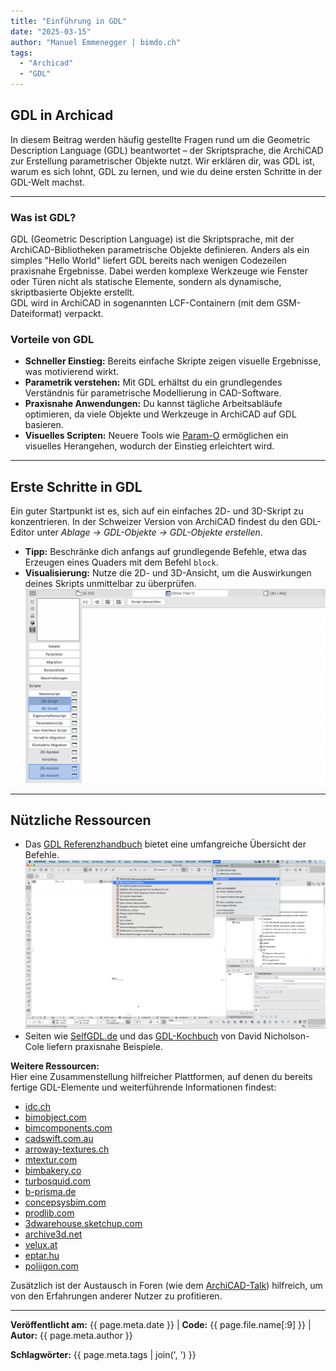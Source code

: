 ```yaml
---
title: "Einführung in GDL"
date: "2025-03-15"
author: "Manuel Emmenegger | bimdo.ch"
tags: 
  - "Archicad"
  - "GDL"
---
```


## GDL in Archicad

In diesem Beitrag werden häufig gestellte Fragen rund um die Geometric Description Language (GDL) beantwortet – der Skriptsprache, die ArchiCAD zur Erstellung parametrischer Objekte nutzt. Wir erklären dir, was GDL ist, warum es sich lohnt, GDL zu lernen, und wie du deine ersten Schritte in der GDL-Welt machst.

---

### Was ist GDL?
GDL (Geometric Description Language) ist die Skriptsprache, mit der ArchiCAD-Bibliotheken parametrische Objekte definieren. Anders als ein simples "Hello World" liefert GDL bereits nach wenigen Codezeilen praxisnahe Ergebnisse. Dabei werden komplexe Werkzeuge wie Fenster oder Türen nicht als statische Elemente, sondern als dynamische, skriptbasierte Objekte erstellt.  
GDL wird in ArchiCAD in sogenannten LCF-Containern (mit dem GSM-Dateiformat) verpackt.

### Vorteile von GDL
- **Schneller Einstieg:** Bereits einfache Skripte zeigen visuelle Ergebnisse, was motivierend wirkt.  
- **Parametrik verstehen:** Mit GDL erhältst du ein grundlegendes Verständnis für parametrische Modellierung in CAD-Software.  
- **Praxisnahe Anwendungen:** Du kannst tägliche Arbeitsabläufe optimieren, da viele Objekte und Werkzeuge in ArchiCAD auf GDL basieren.  
- **Visuelles Scripten:** Neuere Tools wie [Param-O](https://graphisoft.com/downloads/param-o) ermöglichen ein visuelles Herangehen, wodurch der Einstieg erleichtert wird.

---

## Erste Schritte in GDL

Ein guter Startpunkt ist es, sich auf ein einfaches 2D- und 3D-Skript zu konzentrieren. In der Schweizer Version von ArchiCAD findest du den GDL-Editor unter _Ablage → GDL-Objekte → GDL-Objekte erstellen_.   

  - **Tipp:** Beschränke dich anfangs auf grundlegende Befehle, etwa das Erzeugen eines Quaders mit dem Befehl `block`.  
  - **Visualisierung:** Nutze die 2D- und 3D-Ansicht, um die Auswirkungen deines Skripts unmittelbar zu überprüfen.
[![Overview-Editor](assets/ac210-1000_01_Overview-Editor.png)](assets/ac210-1000_01_Overview-Editor.png)
---

## Nützliche Ressourcen

- Das [GDL Referenzhandbuch](https://help.graphisoft.com/AC/24/GER/GDL.pdf) bietet eine umfangreiche Übersicht der Befehle.
[![Reference-Manual](assets/ac210-1000_02_Reference-Manual.png)](assets/ac210-1000_02_Reference-Manual.png)
- Seiten wie [SelfGDL.de](https://www.selfgdl.de/) und das [GDL-Kochbuch](https://issuu.com/dnicholsoncole/docs/gdlcookbook3_01) von David Nicholson-Cole liefern praxisnahe Beispiele.

**Weitere Ressourcen:**   
Hier eine Zusammenstellung hilfreicher Plattformen, auf denen du bereits fertige GDL-Elemente und weiterführende Informationen findest:   

- [idc.ch](https://www.idc.ch/archicad/ueber-archicad/zusatzprodukte/zusatzbibliotheken/)   
- [bimobject.com](https://www.bimobject.com/de-ch/product?sort=trending)    
- [bimcomponents.com](https://bimcomponents.com/)   
- [cadswift.com.au](https://cadswift.com.au/)   
- [arroway-textures.ch](https://www.arroway-textures.ch/)   
- [mtextur.com](https://www.mtextur.com/)   
- [bimbakery.co](http://bimbakery.co/)    
- [turbosquid.com](https://www.turbosquid.com/)   
- [b-prisma.de](https://www.b-prisma.de/)   
- [concepsysbim.com](http://www.concepsysbim.com/)    
- [prodlib.com](https://www.prodlib.com/?lang=en)   
- [3dwarehouse.sketchup.com](https://3dwarehouse.sketchup.com/)   
- [archive3d.net](https://archive3d.net/)   
- [velux.at](https://www.velux.at/fachkunden/tools-technik/3d-bim-objekte)    
- [eptar.hu](https://www.eptar.hu/)   
- [poliigon.com](http://www.poliigon.com/)    

Zusätzlich ist der Austausch in Foren (wie dem [ArchiCAD-Talk](https://archicad-talk.graphisoft.com/)) hilfreich, um von den Erfahrungen anderer Nutzer zu profitieren.

---


**Veröffentlicht am:** {{ page.meta.date }} | **Code:** {{ page.file.name[:9] }}  | **Autor:** {{ page.meta.author }}

**Schlagwörter:** {{ page.meta.tags | join(', ') }}
